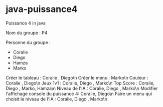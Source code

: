 # java-puissance4
Puissance 4 in java

Nom du groupe : P4

Personne du groupe :
- Coralie
- Diego
- Hamza
- Marko

Créer le tableau : Coralie , Diego\n
Créer le menu : Marko\n
Couleur : Coralie , Diego\n
Jeux 1v1 : Coralie, Diego , Marko\n
Top Score : Coralie, Diego , Marko, Hamza\n
Niveau de l'IA : Coralie, Diego , Marko\n
Modifier l'affichage console du puissance 4: Coralie, Diego\n
Faire un menu qui choisit le niveau de l'IA : Coralie, Diego , Marko\n
